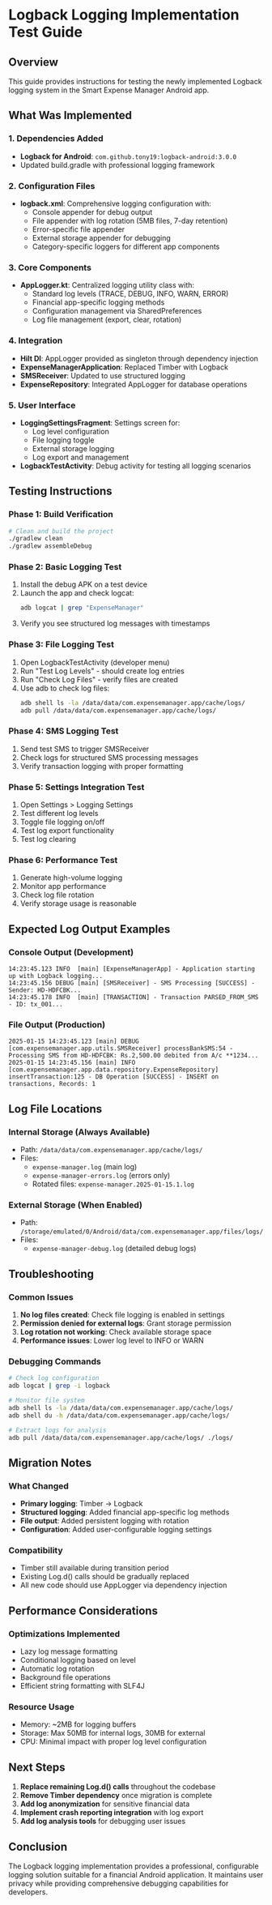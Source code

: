 # Logback Logging Implementation Test Guide

## Overview
This guide provides instructions for testing the newly implemented Logback logging system in the Smart Expense Manager Android app.

## What Was Implemented

### 1. Dependencies Added
- **Logback for Android**: `com.github.tony19:logback-android:3.0.0`
- Updated build.gradle with professional logging framework

### 2. Configuration Files
- **logback.xml**: Comprehensive logging configuration with:
  - Console appender for debug output
  - File appender with log rotation (5MB files, 7-day retention)
  - Error-specific file appender
  - External storage appender for debugging
  - Category-specific loggers for different app components

### 3. Core Components
- **AppLogger.kt**: Centralized logging utility class with:
  - Standard log levels (TRACE, DEBUG, INFO, WARN, ERROR)
  - Financial app-specific logging methods
  - Configuration management via SharedPreferences
  - Log file management (export, clear, rotation)

### 4. Integration
- **Hilt DI**: AppLogger provided as singleton through dependency injection
- **ExpenseManagerApplication**: Replaced Timber with Logback
- **SMSReceiver**: Updated to use structured logging
- **ExpenseRepository**: Integrated AppLogger for database operations

### 5. User Interface
- **LoggingSettingsFragment**: Settings screen for:
  - Log level configuration
  - File logging toggle
  - External storage logging
  - Log export and management
- **LogbackTestActivity**: Debug activity for testing all logging scenarios

## Testing Instructions

### Phase 1: Build Verification
```bash
# Clean and build the project
./gradlew clean
./gradlew assembleDebug
```

### Phase 2: Basic Logging Test
1. Install the debug APK on a test device
2. Launch the app and check logcat:
   ```bash
   adb logcat | grep "ExpenseManager"
   ```
3. Verify you see structured log messages with timestamps

### Phase 3: File Logging Test
1. Open LogbackTestActivity (developer menu)
2. Run "Test Log Levels" - should create log entries
3. Run "Check Log Files" - verify files are created
4. Use adb to check log files:
   ```bash
   adb shell ls -la /data/data/com.expensemanager.app/cache/logs/
   adb pull /data/data/com.expensemanager.app/cache/logs/
   ```

### Phase 4: SMS Logging Test
1. Send test SMS to trigger SMSReceiver
2. Check logs for structured SMS processing messages
3. Verify transaction logging with proper formatting

### Phase 5: Settings Integration Test
1. Open Settings > Logging Settings
2. Test different log levels
3. Toggle file logging on/off
4. Test log export functionality
5. Test log clearing

### Phase 6: Performance Test
1. Generate high-volume logging
2. Monitor app performance
3. Check log file rotation
4. Verify storage usage is reasonable

## Expected Log Output Examples

### Console Output (Development)
```
14:23:45.123 INFO  [main] [ExpenseManagerApp] - Application starting up with Logback logging...
14:23:45.156 DEBUG [main] [SMSReceiver] - SMS Processing [SUCCESS] - Sender: HD-HDFCBK...
14:23:45.178 INFO  [main] [TRANSACTION] - Transaction PARSED_FROM_SMS - ID: tx_001...
```

### File Output (Production)
```
2025-01-15 14:23:45.123 [main] DEBUG [com.expensemanager.app.utils.SMSReceiver] processBankSMS:54 - Processing SMS from HD-HDFCBK: Rs.2,500.00 debited from A/c **1234...
2025-01-15 14:23:45.156 [main] INFO  [com.expensemanager.app.data.repository.ExpenseRepository] insertTransaction:125 - DB Operation [SUCCESS] - INSERT on transactions, Records: 1
```

## Log File Locations

### Internal Storage (Always Available)
- Path: `/data/data/com.expensemanager.app/cache/logs/`
- Files:
  - `expense-manager.log` (main log)
  - `expense-manager-errors.log` (errors only)
  - Rotated files: `expense-manager.2025-01-15.1.log`

### External Storage (When Enabled)
- Path: `/storage/emulated/0/Android/data/com.expensemanager.app/files/logs/`
- Files:
  - `expense-manager-debug.log` (detailed debug logs)

## Troubleshooting

### Common Issues
1. **No log files created**: Check file logging is enabled in settings
2. **Permission denied for external logs**: Grant storage permission
3. **Log rotation not working**: Check available storage space
4. **Performance issues**: Lower log level to INFO or WARN

### Debugging Commands
```bash
# Check log configuration
adb logcat | grep -i logback

# Monitor file system
adb shell ls -la /data/data/com.expensemanager.app/cache/logs/
adb shell du -h /data/data/com.expensemanager.app/cache/logs/

# Extract logs for analysis
adb pull /data/data/com.expensemanager.app/cache/logs/ ./logs/
```

## Migration Notes

### What Changed
- **Primary logging**: Timber → Logback
- **Structured logging**: Added financial app-specific log methods
- **File output**: Added persistent logging with rotation
- **Configuration**: Added user-configurable logging settings

### Compatibility
- Timber still available during transition period
- Existing Log.d() calls should be gradually replaced
- All new code should use AppLogger via dependency injection

## Performance Considerations

### Optimizations Implemented
- Lazy log message formatting
- Conditional logging based on level
- Automatic log rotation
- Background file operations
- Efficient string formatting with SLF4J

### Resource Usage
- Memory: ~2MB for logging buffers
- Storage: Max 50MB for internal logs, 30MB for external
- CPU: Minimal impact with proper log level configuration

## Next Steps

1. **Replace remaining Log.d() calls** throughout the codebase
2. **Remove Timber dependency** once migration is complete
3. **Add log anonymization** for sensitive financial data
4. **Implement crash reporting integration** with log export
5. **Add log analysis tools** for debugging user issues

## Conclusion

The Logback logging implementation provides a professional, configurable logging solution suitable for a financial Android application. It maintains user privacy while providing comprehensive debugging capabilities for developers.